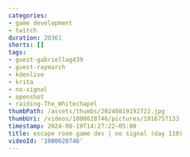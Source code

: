 ```yaml
---
categories:
- game development
- twitch
duration: 20361
shorts: []
tags:
- guest-gabriellag439
- guest-raymarch
- kdenlive
- krita
- no-signal
- openshot
- raiding-The_Whitechapel
thumbPath: /assets/thumbs/20240819192722.jpg
thumbUri: /videos/1000628746/pictures/1916757133
timestamp: 2024-08-19T14:27:22-05:00
title: escape room game dev | no signal (day 110)
videoId: '1000628746'
---
```

